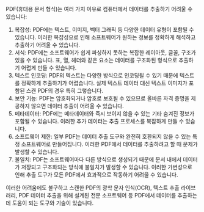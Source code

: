 PDF(휴대용 문서 형식)는 여러 가지 이유로 컴퓨터에서 데이터를 추출하기 어려울 수 있습니다:

1. 복잡성: PDF에는 텍스트, 이미지, 벡터 그래픽 등 다양한 데이터 유형이 포함될 수 있습니다. 이러한 복잡성으로 인해 소프트웨어가 원하는 정보를 정확하게 해석하고 추출하기 어려울 수 있습니다.
2. 서식: PDF에는 소프트웨어가 쉽게 파싱하지 못하는 복잡한 레이아웃, 글꼴, 구조가 있을 수 있습니다. 표, 열, 헤더와 같은 요소는 데이터를 구조화된 형식으로 추출하기 어렵게 만들 수 있습니다.
3. 텍스트 인코딩: PDF의 텍스트는 다양한 방식으로 인코딩될 수 있기 때문에 텍스트를 정확하게 추출하기가 어렵습니다. 실제 텍스트 데이터 대신 텍스트 이미지가 포함된 스캔 PDF의 경우 특히 그렇습니다.
4. 보안 기능: PDF는 암호화되거나 암호로 보호될 수 있으므로 올바른 자격 증명을 제공하지 않으면 데이터 추출이 어려울 수 있습니다.
5. 메타데이터: PDF에는 메타데이터와 즉시 보이지 않을 수 있는 기타 숨겨진 정보가 포함될 수 있습니다. 이러한 추가 데이터는 추출 프로세스를 복잡하게 만들 수 있습니다.
6. 소프트웨어 제한: 일부 PDF는 데이터 추출 도구와 완전히 호환되지 않을 수 있는 특정 소프트웨어로 만들어집니다. 이러한 PDF에서 데이터를 추출하려고 할 때 문제가 발생할 수 있습니다.
7. 불일치: PDF는 소프트웨어마다 다른 방식으로 생성되기 때문에 문서 내에서 데이터가 저장되고 구조화되는 방식에 불일치가 발생할 수 있습니다. 이러한 가변성으로 인해 추출 도구가 모든 PDF에서 효과적으로 작동하기 어려울 수 있습니다.

이러한 어려움에도 불구하고 스캔한 PDF의 광학 문자 인식(OCR), 텍스트 추출 라이브러리, PDF 데이터 추출을 위해 설계된 전문 소프트웨어 등 PDF에서 데이터를 추출하는 데 도움이 되는 도구와 기술이 있습니다.